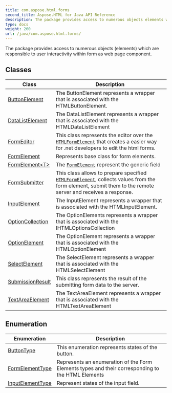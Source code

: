 ```yaml
---
title: com.aspose.html.forms
second_title: Aspose.HTML for Java API Reference
description: The package provides access to numerous objects elements which are responsible to user interactivity within form as web page component
type: docs
weight: 260
url: /java/com.aspose.html.forms/
---
```

The package provides access to numerous objects (elements) which are responsible to user interactivity within form as web page component.

## Classes

| Class | Description |
| --- | --- |
| [ButtonElement](./buttonelement/) | The ButtonElement represents a wrapper that is associated with the HTMLButtonElement. |
| [DataListElement](./datalistelement/) | The DataListElement represents a wrapper that is associated with the HTMLDataListElement |
| [FormEditor](./formeditor/) | This class represents the editor over the [`HTMLFormElement`](../com.aspose.html/htmlformelement/) that creates a easier way for .net developers to edit the html forms. |
| [FormElement](./formelement/) | Represents base class for form elements. |
| [FormElement&lt;T&gt;](./formelement-1/) | The [`FormElement`](../com.aspose.html.forms/formelement/) represent the generic field |
| [FormSubmitter](./formsubmitter/) | This class allows to prepare specified [`HTMLFormElement`](../com.aspose.html/htmlformelement/), collects values from the form element, submit them to the remote server and receives a response. |
| [InputElement](./inputelement/) | The InputElement represents a wrapper that is associated with the HTMLInputElement. |
| [OptionCollection](./optioncollection/) | The OptionElements represents a wrapper that is associated with the IHTMLOptionsCollection |
| [OptionElement](./optionelement/) | The OptionElement represents a wrapper that is associated with the HTMLOptionElement |
| [SelectElement](./selectelement/) | The SelectElement represents a wrapper that is associated with the HTMLSelectElement |
| [SubmissionResult](./submissionresult/) | This class represents the result of the submitting form data to the server. |
| [TextAreaElement](./textareaelement/) | The TextAreaElement represents a wrapper that is associated with the HTMLTextAreaElement |
## Enumeration

| Enumeration | Description |
| --- | --- |
| [ButtonType](./buttontype/) | This enumeration represents states of the button. |
| [FormElementType](./formelementtype/) | Represents an enumeration of the Form Elements types and their corresponding to the HTML Elements |
| [InputElementType](./inputelementtype/) | Represent states of the input field. |
